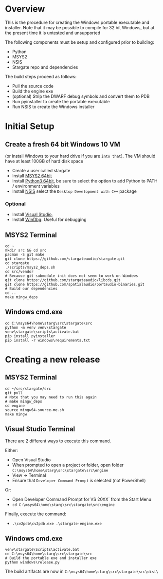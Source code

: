 # Overview
This is the procedure for creating the Windows portable executable and
installer.  Note that it may be possible to compile for 32 bit Windows, but at
the present time it is untested and unsupported

The following components must be setup and configured prior to building:
- Python
- MSYS2
- NSIS
- Stargate repo and dependencies

The build steps proceed as follows:
- Pull the source code
- Build the engine exe
- (optional) Strip the DWARF debug symbols and convert them to PDB
- Run pyinstaller to create the portable executable
- Run NSIS to create the Windows installer

# Initial Setup
## Create a fresh 64 bit Windows 10 VM
(or install Windows to your hard drive if you are `into that`).
The VM should have at least 100GB of hard disk space

- Create a user called stargate
- Install [MSYS2 64bit](https://www.msys2.org/wiki/MSYS2-installation/)
- Install [Python3 64bit](https://www.python.org/downloads/windows/), be sure
  to select the option to add Python to PATH / environment variables
- Install [NSIS](https://nsis.sourceforge.io/Download)
  select the `Desktop Development with C++` package

### Optional
- Install [Visual Studio](https://visualstudio.microsoft.com/downloads/),
- Install [WinDbg](
    https://docs.microsoft.com/en-us/windows-hardware/drivers/debugger/debugger-download-tools
  ).  Useful for debugging

## MSYS2 Terminal
```
cd ~
mkdir src && cd src
pacman -S git make
git clone https://github.com/stargateaudio/stargate.git
cd stargate
./scripts/msys2_deps.sh
cd src/vendor
# Because git submodule init does not seem to work on Windows
git clone https://github.com/stargateaudio/libcds.git
git clone https://github.com/spatialaudio/portaudio-binaries.git
# Build our dependencies
cd ..
make mingw_deps
```

## Windows cmd.exe
```
cd C:\msys64\home\starg\src\stargate\src
python -m venv venv\stargate
venv\stargate\scripts\activate.bat
pip install pyinstaller
pip install -r windows\requirements.txt
```

# Creating a new release
## MSYS2 Terminal
```
cd ~/src/stargate/src
git pull
# Note that you may need to run this again
# make mingw_deps
cd engine
source mingw64-source-me.sh
make mingw
```

## Visual Studio Terminal
There are 2 different ways to execute this command.

Either:
- Open Visual Studio
- When prompted to open a project or folder,
  open folder `C:\msys64\home\starg\src\stargate\src\engine`
- View -> Terminal
- Ensure that `Developer Command Prompt` is selected (not PowerShell)

Or:
- Open Developer Command Prompt for VS 20XX` from the Start Menu
- `cd C:\msys64\home\starg\src\stargate\src\engine`

Finally, execute the command:
- `.\cv2pdb\cv2pdb.exe .\stargate-engine.exe`

## Windows cmd.exe
```
venv\stargate\Scripts\activate.bat
cd C:\msys64\home\starg\src\stargate\src
# Build the portable exe and installer exe
python windows\release.py
```

The build artifacts are now in `C:\msys64\home\starg\src\stargate\src\dist\`
